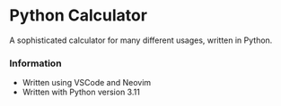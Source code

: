 # Python Calculator

A sophisticated calculator for many different usages, written in Python.

### Information
* Written using VSCode and Neovim
* Written with Python version 3.11